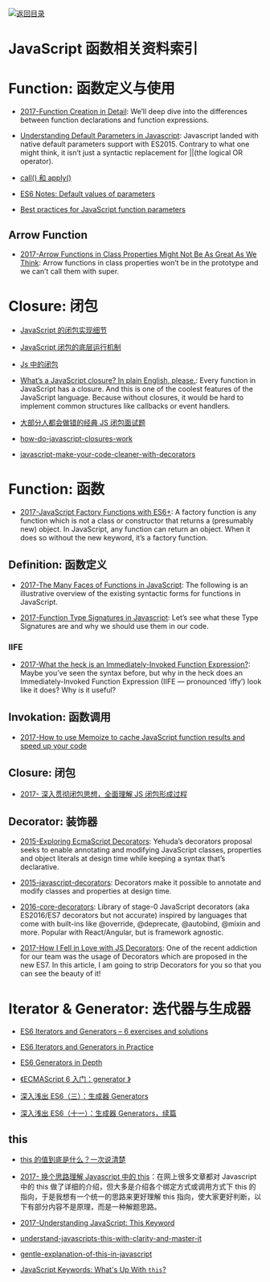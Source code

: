 [![返回目录](https://parg.co/UGo)](https://parg.co/b4z) 


# JavaScript 函数相关资料索引

# Function: 函数定义与使用

* [2017-Function Creation in Detail](https://parg.co/U5f): We’ll deep dive into the differences between function declarations and function expressions.

- [Understanding Default Parameters in Javascript](https://parg.co/Urp): Javascript landed with native default parameters support with ES2015. Contrary to what one might think, it isn’t just a syntactic replacement for ||(the logical OR operator).

- [call() 和 apply()](https://zhuanlan.zhihu.com/p/24465043)

- [ES6 Notes: Default values of parameters](https://parg.co/UpD)

- [Best practices for JavaScript function parameters](http://codeutopia.net/blog/2016/11/24/best-practices-for-javascript-function-parameters/)

## Arrow Function

* [2017-Arrow Functions in Class Properties Might Not Be As Great As We Think](https://parg.co/U5R): Arrow functions in class properties won’t be in the prototype and we can’t call them with super.

# Closure: 闭包

* [JavaScript 的闭包实现细节](https://zhuanlan.zhihu.com/p/25296587)

* [JavaScript 闭包的底层运行机制](http://www.tuicool.com/articles/NVBrMvU)

* [Js 中的闭包](https://zhuanlan.zhihu.com/p/24432678)

* [What’s a JavaScript closure? In plain English, please.](http://6me.us/PxYRL): Every function in JavaScript has a closure. And this is one of the coolest features of the JavaScript language. Because without closures, it would be hard to implement common structures like callbacks or event handlers.

- [大部分人都会做错的经典 JS 闭包面试题](http://www.cnblogs.com/xxcanghai/p/4991870.html)

- [how-do-javascript-closures-work](http://stackoverflow.com/questions/111102/how-do-javascript-closures-work)

- [javascript-make-your-code-cleaner-with-decorators](https://medium.com/front-end-hacking/javascript-make-your-code-cleaner-with-decorators-d34fc72af947)

# Function: 函数

* [2017-JavaScript Factory Functions with ES6+](https://parg.co/bay): A factory function is any function which is not a class or constructor that returns a (presumably new) object. In JavaScript, any function can return an object. When it does so without the new keyword, it’s a factory function.

## Definition: 函数定义

* [2017-The Many Faces of Functions in JavaScript](https://parg.co/bgS): The following is an illustrative overview of the existing syntactic forms for functions in JavaScript.

* [2017-Function Type Signatures in Javascript](https://parg.co/bgK): Let’s see what these Type Signatures are and why we should use them in our code.

### IIFE

* [2017-What the heck is an Immediately-Invoked Function Expression?](https://parg.co/bLr): Maybe you’ve seen the syntax before, but why in the heck does an Immediately-Invoked Function Expression (IIFE — pronounced ‘iffy’) look like it does? Why is it useful?

## Invokation: 函数调用

* [2017-How to use Memoize to cache JavaScript function results and speed up your code](https://parg.co/bgc)

## Closure: 闭包

* [2017- 深入贯彻闭包思想，全面理解 JS 闭包形成过程](https://segmentfault.com/a/1190000009886713)

## Decorator: 装饰器

* [2015-Exploring EcmaScript Decorators](https://medium.com/google-developers/exploring-es7-decorators-76ecb65fb841#.itxdgmcv4): Yehuda’s decorators proposal seeks to enable annotating and modifying JavaScript classes, properties and object literals at design time while keeping a syntax that’s declarative.

* [2015-javascript-decorators](https://github.com/wycats/javascript-decorators): Decorators make it possible to annotate and modify classes and properties at design time.

* [2016-core-decorators](https://github.com/jayphelps/core-decorators.js): Library of stage-0 JavaScript decorators (aka ES2016/ES7 decorators but not accurate) inspired by languages that come with built-ins like @override, @deprecate, @autobind, @mixin and more. Popular with React/Angular, but is framework agnostic.

* [2017-How I Fell in Love with JS Decorators](https://cabbageapps.com/fell-love-js-decorators): One of the recent addiction for our team was the usage of Decorators which are proposed in the new ES7. In this article, I am going to strip Decorators for you so that you can see the beauty of it!

# Iterator & Generator: 迭代器与生成器

* [ES6 Iterators and Generators – 6 exercises and solutions](http://www.zsoltnagy.eu/es6-iterators-and-generators-6-exercises-and-solutions/)

* [ES6 Iterators and Generators in Practice](http://www.zsoltnagy.eu/es6-iterators-and-generators-in-practice/)

* [ES6 Generators in Depth](https://ponyfoo.com/articles/es6-generators-in-depth)

* [《ECMAScript 6 入门：generator 》](http://es6.ruanyifeng.com/#docs/generator)

* [深入浅出 ES6（三）：生成器 Generators](http://www.infoq.com/cn/articles/es6-in-depth-generators)

* [深入浅出 ES6（十一）：生成器 Generators，续篇](http://www.infoq.com/cn/articles/es6-in-depth-generators-continued)

## this

* [this 的值到底是什么？一次说清楚](https://zhuanlan.zhihu.com/p/23804247)

* [2017- 换个思路理解 Javascript 中的 this](https://parg.co/bgo)：在网上很多文章都对 Javascript 中的 this 做了详细的介绍，但大多是介绍各个绑定方式或调用方式下 this 的指向，于是我想有一个统一的思路来更好理解 this 指向，使大家更好判断，以下有部分内容不是原理，而是一种解题思路。

* [2017-Understanding JavaScript: This Keyword](https://parg.co/bg0)

* [understand-javascripts-this-with-clarity-and-master-it](http://javascriptissexy.com/understand-javascripts-this-with-clarity-and-master-it/)

- [gentle-explanation-of-this-in-javascript](http://rainsoft.io/gentle-explanation-of-this-in-javascript/)

* [JavaScript Keywords: What's Up With `this`?](http://jakewiesler.com/javascript-keywords-whats-up-with-this/)
